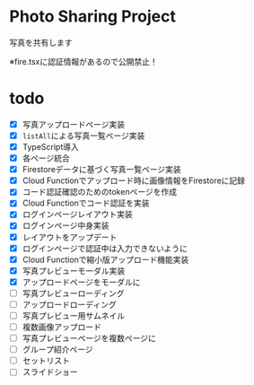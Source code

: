 # Photo Sharing Project

写真を共有します

※fire.tsxに認証情報があるので公開禁止！

# todo


+ [x] 写真アップロードページ実装
+ [x] `listAll`による写真一覧ページ実装
+ [x] TypeScript導入
+ [x] 各ページ統合
+ [x] Firestoreデータに基づく写真一覧ページ実装
+ [x] Cloud Functionでアップロード時に画像情報をFirestoreに記録
+ [x] コード認証確認のためのtokenページを作成
+ [x] Cloud Functionでコード認証を実装
+ [x] ログインページレイアウト実装
+ [x] ログインページ中身実装
+ [x] レイアウトをアップデート
+ [x] ログインページで認証中は入力できないように
+ [x] Cloud Functionで縮小版アップロード機能実装
+ [x] 写真プレビューモーダル実装
+ [x] アップロードページをモーダルに
+ [ ] 写真プレビューローディング
+ [ ] アップロードローディング
+ [ ] 写真プレビュー用サムネイル
+ [ ] 複数画像アップロード
+ [ ] 写真プレビューページを複数ページに
+ [ ] グループ紹介ページ
+ [ ] セットリスト
+ [ ] スライドショー